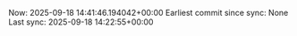 Now: 2025-09-18 14:41:46.194042+00:00 Earliest commit since sync: None Last sync: 2025-09-18 14:22:55+00:00
